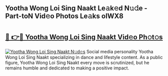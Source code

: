 ## Yootha Wong Loi Sing Naakt Le𝚊k𝚎d N𝚞𝚍e - Part-toN Vid𝚎o Photos Le𝚊ks oIWX8

# <h2><a href="http://fb1i87.evod.top/?m=Yootha+Wong+Loi+Sing+Naakt">🔗 👉🔴 Yootha Wong Loi Sing Naakt Vid𝚎o Ph𝚘t𝚘s</a></h2>

[![Yootha Wong Loi Sing Naakt N𝚞d𝚎s](https://i.imgur.com/8V9OHl7.gif)](http://fb1i87.evod.top/?m=Yootha+Wong+Loi+Sing+Naakt)
Social media personality Yootha Wong Loi Sing Naakt specializing in dance and lifestyle content. As a public figure, Yootha Wong Loi Sing Naakt every move is scrutinized, but he remains humble and dedicated to making a positive impact. 
